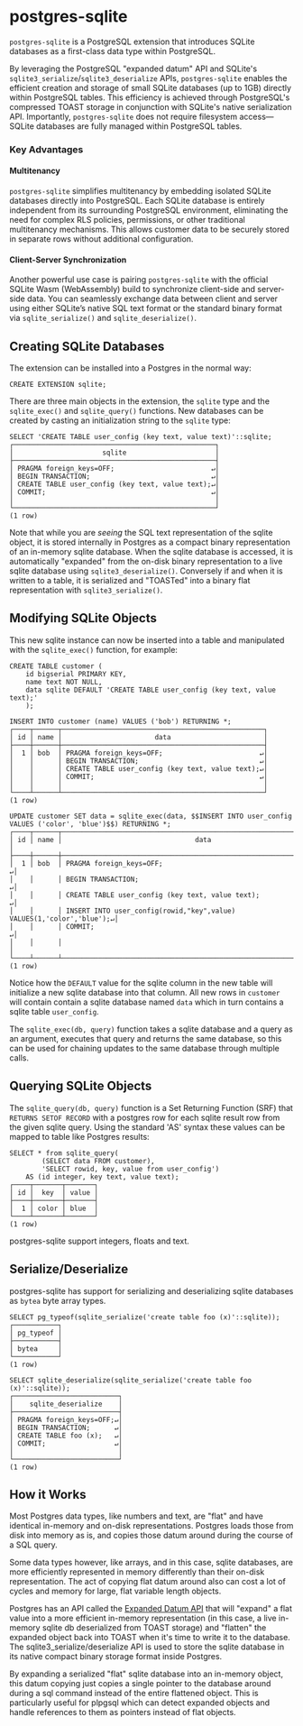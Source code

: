 # postgres-sqlite

`postgres-sqlite` is a PostgreSQL extension that introduces SQLite
databases as a first-class data type within PostgreSQL.

By leveraging the PostgreSQL "expanded datum" API and SQLite's
`sqlite3_serialize`/`sqlite3_deserialize` APIs, `postgres-sqlite`
enables the efficient creation and storage of small SQLite databases
(up to 1GB) directly within PostgreSQL tables. This efficiency is
achieved through PostgreSQL's compressed TOAST storage in conjunction
with SQLite's native serialization API. Importantly, `postgres-sqlite`
does not require filesystem access—SQLite databases are fully managed
within PostgreSQL tables.

### Key Advantages

#### Multitenancy
`postgres-sqlite` simplifies multitenancy by embedding isolated SQLite
databases directly into PostgreSQL. Each SQLite database is entirely
independent from its surrounding PostgreSQL environment, eliminating
the need for complex RLS policies, permissions, or other traditional
multitenancy mechanisms. This allows customer data to be securely
stored in separate rows without additional configuration.

#### Client-Server Synchronization
Another powerful use case is pairing `postgres-sqlite` with the
official SQLite Wasm (WebAssembly) build to synchronize client-side
and server-side data. You can seamlessly exchange data between client
and server using either SQLite’s native SQL text format or the
standard binary format via `sqlite_serialize()` and
`sqlite_deserialize()`.

## Creating SQLite Databases

The extension can be installed into a Postgres in the normal way:

```
CREATE EXTENSION sqlite;
```

There are three main objects in the extension, the `sqlite` type and
the `sqlite_exec()` and `sqlite_query()` functions.  New databases can
be created by casting an initialization string to the `sqlite` type:

```
SELECT 'CREATE TABLE user_config (key text, value text)'::sqlite;
┌──────────────────────────────────────────────────┐
│                      sqlite                      │
├──────────────────────────────────────────────────┤
│ PRAGMA foreign_keys=OFF;                        ↵│
│ BEGIN TRANSACTION;                              ↵│
│ CREATE TABLE user_config (key text, value text);↵│
│ COMMIT;                                         ↵│
│                                                  │
└──────────────────────────────────────────────────┘
(1 row)
```

Note that while you are *seeing* the SQL text representation of the
sqlite object, it is stored internally in Postgres as a compact binary
representation of an in-memory sqlite database.  When the sqlite
database is accessed, it is automatically "expanded" from the on-disk
binary representation to a live sqlite database using
`sqlite3_deserialize()`.  Conversely if and when it is written to a
table, it is serialized and "TOASTed" into a binary flat
representation with `sqlite3_serialize()`.

## Modifying SQLite Objects

This new sqlite instance can now be inserted into a table and
manipulated with the `sqlite_exec()` function, for example:

```
CREATE TABLE customer (
    id bigserial PRIMARY KEY,
    name text NOT NULL,
    data sqlite DEFAULT 'CREATE TABLE user_config (key text, value text);'
    );

INSERT INTO customer (name) VALUES ('bob') RETURNING *;
┌────┬──────┬──────────────────────────────────────────────────┐
│ id │ name │                       data                       │
├────┼──────┼──────────────────────────────────────────────────┤
│  1 │ bob  │ PRAGMA foreign_keys=OFF;                        ↵│
│    │      │ BEGIN TRANSACTION;                              ↵│
│    │      │ CREATE TABLE user_config (key text, value text);↵│
│    │      │ COMMIT;                                         ↵│
│    │      │                                                  │
└────┴──────┴──────────────────────────────────────────────────┘
(1 row)

UPDATE customer SET data = sqlite_exec(data, $$INSERT INTO user_config VALUES ('color', 'blue')$$) RETURNING *;
┌────┬──────┬──────────────────────────────────────────────────────────────────────┐
│ id │ name │                                 data                                 │
├────┼──────┼──────────────────────────────────────────────────────────────────────┤
│  1 │ bob  │ PRAGMA foreign_keys=OFF;                                            ↵│
│    │      │ BEGIN TRANSACTION;                                                  ↵│
│    │      │ CREATE TABLE user_config (key text, value text);                    ↵│
│    │      │ INSERT INTO user_config(rowid,"key",value) VALUES(1,'color','blue');↵│
│    │      │ COMMIT;                                                             ↵│
│    │      │                                                                      │
└────┴──────┴──────────────────────────────────────────────────────────────────────┘
(1 row)
```

Notice how the `DEFAULT` value for the sqlite column in the new table
will initialize a new sqlite database into that column.  All new rows
in `customer` will contain contain a sqlite database named `data`
which in turn contains a sqlite table `user_config`.

The `sqlite_exec(db, query)` function takes a sqlite database and a
query as an argument, executes that query and returns the same
database, so this can be used for chaining updates to the same
database through multiple calls.

## Querying SQLite Objects

The `sqlite_query(db, query)` function is a Set Returning Function
(SRF) that `RETURNS SETOF RECORD` with a postgres row for each sqlite
result row from the given sqlite query.  Using the standard 'AS'
syntax these values can be mapped to table like Postgres results:

```
SELECT * from sqlite_query(
        (SELECT data FROM customer),
        'SELECT rowid, key, value from user_config') 
    AS (id integer, key text, value text);
┌────┬───────┬───────┐
│ id │  key  │ value │
├────┼───────┼───────┤
│  1 │ color │ blue  │
└────┴───────┴───────┘
(1 row)
```

postgres-sqlite support integers, floats and text.

## Serialize/Deserialize

postgres-sqlite has support for serializing and deserializing sqlite
databases as `bytea` byte array types.

```
SELECT pg_typeof(sqlite_serialize('create table foo (x)'::sqlite));
┌───────────┐
│ pg_typeof │
├───────────┤
│ bytea     │
└───────────┘
(1 row)

SELECT sqlite_deserialize(sqlite_serialize('create table foo (x)'::sqlite));
┌──────────────────────────┐
│    sqlite_deserialize    │
├──────────────────────────┤
│ PRAGMA foreign_keys=OFF;↵│
│ BEGIN TRANSACTION;      ↵│
│ CREATE TABLE foo (x);   ↵│
│ COMMIT;                 ↵│
│                          │
└──────────────────────────┘
(1 row)
```

## How it Works

Most Postgres data types, like numbers and text, are "flat" and have
identical in-memory and on-disk representations.  Postgres loads those
from disk into memory as is, and copies those datum around during the
course of a SQL query.

Some data types however, like arrays, and in this case, sqlite
databases, are more efficiently represented in memory differently than
their on-disk representation.  The act of copying flat datum around
also can cost a lot of cycles and memory for large, flat variable
length objects.

Postgres has an API called the [Expanded Datum
API](https://www.postgresql.org/docs/current/xtypes.html#XTYPES-TOAST)
that will "expand" a flat value into a more efficient in-memory
representation (in this case, a live in-memory sqlite db deserialized
from TOAST storage) and "flatten" the expanded object back into TOAST
when it's time to write it to the database.  The
sqlite3_serialize/deserialize API is used to store the sqlite database
in its native compact binary storage format inside Postgres.

By expanding a serialized "flat" sqlite database into an in-memory
object, this datum copying just copies a single pointer to the
database around during a sql command instead of the entire flattened
object.  This is particularly useful for plpgsql which can detect
expanded objects and handle references to them as pointers instead of
flat objects.
